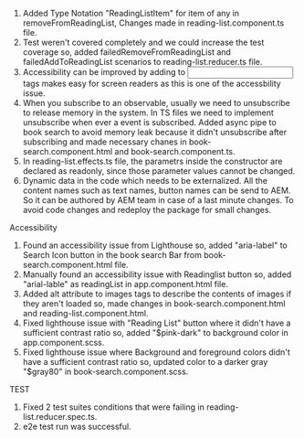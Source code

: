 1. Added Type Notation "ReadingListItem" for item of any in removeFromReadingList, Changes made in reading-list.component.ts file.
2. Test weren't covered completely and we could increase the test coverage so, added failedRemoveFromReadingList and failedAddToReadingList scenarios to reading-list.reducer.ts file.
3. Accessibility can be improved by adding <label> to <input> tags makes easy for screen readers as this is one of the accessbility issue.
4. When you subscribe to an observable, usually we need to unsubscribe to release memory in the system. In TS files we need to implement            unsubscribe when ever a event is subscribed. Added async pipe to book search to avoid memory leak because it didn't unsubscribe after subscribing and made necessary chanes in book-search.component.html and book-search.component.ts.
5. In reading-list.effects.ts file, the parametrs inside the constructor are declared as readonly, since those parameter values cannot be changed.
6. Dynamic data in the code which needs to be externalized. All the content names such as text names, button names can be send to AEM. So it can be authored by AEM team in case of a last minute changes. To avoid code changes and redeploy the package for small changes.


Accessibility

1. Found an accessibility issue from Lighthouse so, added "aria-label" to Search Icon button in the book search Bar from book-search.component.html file.
2. Manually found an accessibility issue with Readinglist button so, added "arial-lable" as readingList in app.component.html file.
3. Added alt attribute to images tags to describe the contents of images if they aren't loaded so, made changes in book-search.component.html and reading-list.component.html.
4. Fixed lighthouse issue with "Reading List" button where it didn't have a sufficient contrast ratio so, added "$pink-dark" to background color in app.component.scss.
5. Fixed lighthouse issue where Background and foreground colors didn't have a sufficient contrast ratio so, updated color to a darker gray "$gray80" in book-search.component.scss.

TEST

1. Fixed 2 test suites conditions that were failing in reading-list.reducer.spec.ts.
2. e2e test run was successful.